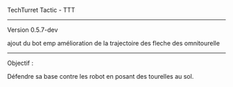 TechTurret Tactic - TTT

---------------

Version 0.5.7-dev

ajout du bot emp
amélioration de la trajectoire des fleche des omnitourelle

----------------


Objectif : 

Défendre sa base contre les robot en posant des tourelles au sol.
